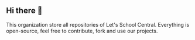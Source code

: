 ## Hi there 👋

This organization store all repositories of Let's School Central. Everything is open-source, feel free to contribute, fork and use our projects.

